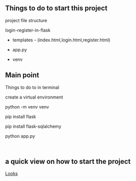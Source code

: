 ## Things to do to start this project 

project file structure

login-register-in-flask

  - templates - (index.html,login.html,register.html)

  - app.py

  - venv


## Main point 

Things to do to in terminal 

create a virtual environment

python -m venv venv

pip install flask 

pip install flask-sqlalchemy

python app.py 

<br>


## a quick view on how to start the project 

[Looks]("https://github.com/vectorsigmaissomewhere/Flask-Projects/blob/main/Login-register-in-flask/project-result/thingstoremember.PNG")





